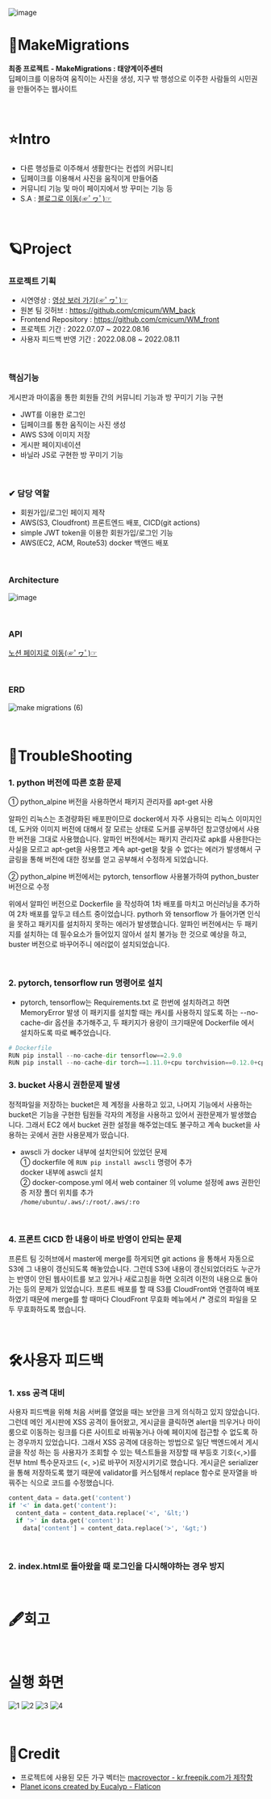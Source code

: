 ![image](https://user-images.githubusercontent.com/71905164/182584327-171cf850-0bd8-4d62-bdec-1ba090eb9b71.png)
# 🚀MakeMigrations
**최종 프로젝트 - MakeMigrations : 태양계이주센터**
<br>딥페이크를 이용하여 움직이는 사진을 생성, 지구 밖 행성으로 이주한 사람들의 시민권을 만들어주는 웹사이트

<br>

# ⭐Intro
* 다른 행성들로 이주해서 생활한다는 컨셉의 커뮤니티
* 딥페이크를 이용해서 사진을 움직이게 만들어줌
* 커뮤니티 기능 및 마이 페이지에서 방 꾸미는 기능 등
* S.A : <a href="https://cold-charcoal.tistory.com/118">블로그로 이동(☞ﾟヮﾟ)☞</a>

<br>

# 🪐Project

### 프로젝트 기획

* 시연영상 : <a href="https://cold-charcoal.tistory.com/143">영상 보러 가기(☞ﾟヮﾟ)☞</a>
* 원본 팀 깃허브 : <a href="https://github.com/cmjcum/WM_back">https://github.com/cmjcum/WM_back</a>
* Frontend Repository : <a href="https://github.com/cmjcum/WM_front">https://github.com/cmjcum/WM_front</a>
* 프로젝트 기간 : 2022.07.07 ~ 2022.08.16
* 사용자 피드백 반영 기간 : 2022.08.08 ~ 2022.08.11

<br>

### 핵심기능

게시판과 마이홈을 통한 회원들 간의 커뮤니티 기능과 방 꾸미기 기능 구현

* JWT를 이용한 로그인
* 딥페이크를 통한 움직이는 사진 생성
* AWS S3에 이미지 저장
* 게시판 페이지네이션
* 바닐라 JS로 구현한 방 꾸미기 기능

<br>

### ✔ 담당 역할

* 회원가입/로그인 페이지 제작
* AWS(S3, Cloudfront) 프론트엔드 배포, CICD(git actions)
* simple JWT token을 이용한 회원가입/로그인 기능
* AWS(EC2, ACM, Route53) docker 백엔드 배포

<br>

### Architecture
![image](https://user-images.githubusercontent.com/71905164/182599471-7262271c-a5b7-4379-8460-0a9b933a51dc.png)

<br>

### API
<a href="https://typingmylife.notion.site/MakeMigrations-API-88de2c1a1ccd457c9059c8b55ee3dc70">노션 페이지로 이동(☞ﾟヮﾟ)☞</a>

<br>

### ERD
![make migrations (6)](https://user-images.githubusercontent.com/71905164/182602214-7d8cf839-76d6-4d30-af03-99d5f9481137.png)

<br>

# 🧨TroubleShooting

### 1. python 버전에 따른 호환 문제
① python_alpine 버전을 사용하면서 패키지 관리자를 apt-get 사용

알파인 리눅스는 초경량화된 배포판이므로 docker에서 자주 사용되는 리눅스 이미지인데, 도커와 이미지 버전에 대해서 잘 모르는 상태로 도커를 공부하던 참고영상에서 사용한 버전을 그대로 사용했습니다. 알파인 버전에서는 패키지 관리자로 apk를 사용한다는 사실을 모르고 apt-get을 사용했고 계속 apt-get을 찾을 수 없다는 에러가 발생해서 구글링을 통해 버전에 대한 정보를 얻고 공부해서 수정하게 되었습니다.

② python_alpine 버전에서는 pytorch, tensorflow 사용불가하여 python_buster 버전으로 수정

위에서 알파인 버전으로 Dockerfile 을 작성하여 1차 배포를 마치고 머신러닝을 추가하여 2차 배포를 앞두고 테스트 중이었습니다. pythorh 와 tensorflow 가 들어가면 인식을 못하고 패키지를 설치하지 못하는 에러가 발생했습니다. 알파인 버전에서는 두 패키지를 설치하는 데 필수요소가 들어있지 않아서 설치 불가능 한 것으로 예상을 하고, buster 버전으로 바꾸어주니 에러없이 설치되었습니다. 

<br>

### 2. pytorch, tensorflow run 명령어로 설치
- pytorch, tensorflow는 Requirements.txt 로 한번에 설치하려고 하면 MemoryError 발생
이 패키지를 설치할 때는 캐시를 사용하지 않도록 하는 --no-cache-dir 옵션을 추가해주고, 두 패키지가 용량이 크기때문에 Dockerfile 에서 설치하도록 따로 빼주었습니다.

```python
# Dockerfile
RUN pip install --no-cache-dir tensorflow==2.9.0 
RUN pip install --no-cache-dir torch==1.11.0+cpu torchvision==0.12.0+cpu torchaudio==0.11.0 --extra-index-url https://download.pytorch.org/whl/cpu
```

### 3. bucket 사용시 권한문제 발생
정적파일을 저장하는 bucket은 제 계정을 사용하고 있고, 나머지 기능에서 사용하는 bucket은 기능을 구현한 팀원들 각자의 계정을 사용하고 있어서 권한문제가 발생했습니다. 그래서 EC2 에서 bucket 권한 설정을 해주었는데도 불구하고 계속 bucket을 사용하는 곳에서 권한 사용문제가 떴습니다.

- awscli 가 docker 내부에 설치안되어 있었던 문제
<br>① dockerfile 에 <code>RUN pip install awscli</code> 명령어 추가
<br>docker 내부에 aswcli 설치
<br>② docker-compose.yml 에서 web container 의 volume 설정에 aws 권한인증 저장 폴더 위치를 추가
<br><code>/home/ubuntu/.aws/:/root/.aws/:ro</code>
<br>

### 4. 프론트 CICD 한 내용이 바로 반영이 안되는 문제
프론트 팀 깃허브에서 master에 merge를 하게되면 git actions 을 통해서 자동으로 S3에 그 내용이 갱신되도록 해놓았습니다. 그런데 S3에 내용이 갱신되었더라도 누군가는 반영이 안된 웹사이트를 보고 있거나 새로고침을 하면 오히려 이전의 내용으로 돌아가는 등의 문제가 있었습니다. 프론트 배포를 할 때 S3를 CloudFront와 연결하여 배포하였기 때문에 merge를 할 때마다 CloudFront 무효화 메뉴에서 /* 경로의 파일을 모두 무효화하도록 했습니다.

<br>

# 🛠사용자 피드백

### 1. xss 공격 대비
사용자 피드백을 위해 처음 서버를 열었을 때는 보안을 크게 의식하고 있지 않았습니다. 그런데 메인 게시판에 XSS 공격이 들어왔고, 게시글을 클릭하면 alert을 띄우거나 마이룸으로 이동하는 링크를 다른 사이트로 바꿔놓거나 아예 페이지에 접근할 수 없도록 하는 경우까지 있었습니다. 그래서 XSS 공격에 대응하는 방법으로 일단 백엔드에서 게시글을 작성 하는 등 사용자가 조회할 수 있는 텍스트들을 저장할 때 부등호 기호(<,>)를 전부 html 특수문자코드 (&lt;, &gt;)로 바꾸어 저장시키기로 했습니다. 게시글은 serializer을 통해 저장하도록 했기 때문에 validator를 커스텀해서 replace 함수로 문자열을 바꿔주는 식으로 코드를 수정했습니다.

```python
content_data = data.get('content')
if '<' in data.get('content'):
  content_data = content_data.replace('<', '&lt;')
  if '>' in data.get('content'):
    data['content'] = content_data.replace('>', '&gt;')
```

<br>

### 2. index.html로 돌아왔을 때 로그인을 다시해야하는 경우 방지

<br>

# 🖋회고

<br>

# 실행 화면
![1](https://user-images.githubusercontent.com/71905164/182770710-17111bfc-49fc-4740-9eff-d3fce080082e.png)
![2](https://user-images.githubusercontent.com/71905164/182770720-93402217-4e41-4fab-8211-8286668b8fce.png)
![3](https://user-images.githubusercontent.com/71905164/182770729-fe5141ad-01cb-447a-9533-6c18756927c0.png)
![4](https://user-images.githubusercontent.com/71905164/182770747-131cdbec-2304-49d9-b8d8-1d159cb82905.png)

<br>

# 🌠Credit
* 프로젝트에 사용된 모든 가구 벡터는 <a href='https://kr.freepik.com/author/macrovector'>macrovector - kr.freepik.com가 제작함</a>
* <a href="https://www.flaticon.com/free-icons/planet" title="planet icons">Planet icons created by Eucalyp - Flaticon</a>

